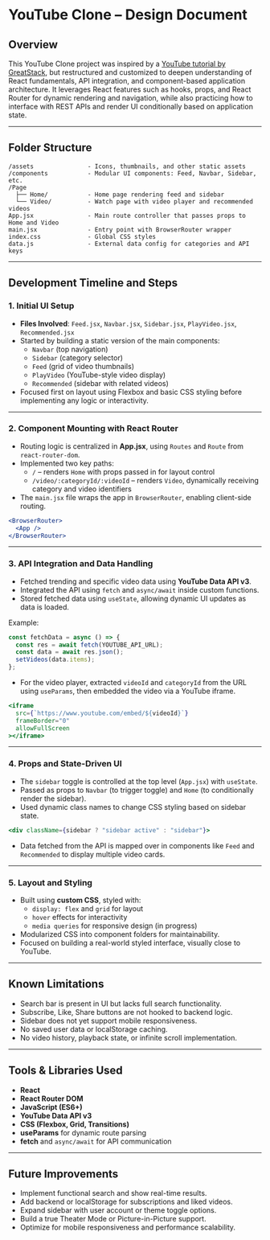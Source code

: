 # YouTube Clone – Design Document

## Overview
This YouTube Clone project was inspired by a [YouTube tutorial by GreatStack](https://www.youtube.com/watch?v=Zb1zVeXLUf8&list=PLjwm_8O3suyMMs7kfDD-p-yIhlmEgJkDj&index=4), but restructured and customized to deepen understanding of React fundamentals, API integration, and component-based application architecture. It leverages React features such as hooks, props, and React Router for dynamic rendering and navigation, while also practicing how to interface with REST APIs and render UI conditionally based on application state.

---

## Folder Structure
```
/assets               - Icons, thumbnails, and other static assets
/components           - Modular UI components: Feed, Navbar, Sidebar, etc.
/Page
  ├── Home/           - Home page rendering feed and sidebar
  └── Video/          - Watch page with video player and recommended videos
App.jsx               - Main route controller that passes props to Home and Video
main.jsx              - Entry point with BrowserRouter wrapper
index.css             - Global CSS styles
data.js               - External data config for categories and API keys
```

---

## Development Timeline and Steps

### 1. Initial UI Setup
- **Files Involved**: `Feed.jsx`, `Navbar.jsx`, `Sidebar.jsx`, `PlayVideo.jsx`, `Recommended.jsx`
- Started by building a static version of the main components:
  - `Navbar` (top navigation)
  - `Sidebar` (category selector)
  - `Feed` (grid of video thumbnails)
  - `PlayVideo` (YouTube-style video display)
  - `Recommended` (sidebar with related videos)
- Focused first on layout using Flexbox and basic CSS styling before implementing any logic or interactivity.

---

### 2. Component Mounting with React Router
- Routing logic is centralized in **App.jsx**, using `Routes` and `Route` from `react-router-dom`.
- Implemented two key paths:
  - `/` – renders `Home` with props passed in for layout control
  - `/video/:categoryId/:videoId` – renders `Video`, dynamically receiving category and video identifiers
- The `main.jsx` file wraps the app in `BrowserRouter`, enabling client-side routing.

```jsx
<BrowserRouter>
  <App />
</BrowserRouter>
```

---

### 3. API Integration and Data Handling
- Fetched trending and specific video data using **YouTube Data API v3**.
- Integrated the API using `fetch` and `async/await` inside custom functions.
- Stored fetched data using `useState`, allowing dynamic UI updates as data is loaded.

Example:
```js
const fetchData = async () => {
  const res = await fetch(YOUTUBE_API_URL);
  const data = await res.json();
  setVideos(data.items);
};
```

- For the video player, extracted `videoId` and `categoryId` from the URL using `useParams`, then embedded the video via a YouTube iframe.

```jsx
<iframe
  src={`https://www.youtube.com/embed/${videoId}`}
  frameBorder="0"
  allowFullScreen
></iframe>
```

---

### 4. Props and State-Driven UI
- The `sidebar` toggle is controlled at the top level (`App.jsx`) with `useState`.
- Passed as props to `Navbar` (to trigger toggle) and `Home` (to conditionally render the sidebar).
- Used dynamic class names to change CSS styling based on sidebar state.

```jsx
<div className={sidebar ? "sidebar active" : "sidebar"}>
```

- Data fetched from the API is mapped over in components like `Feed` and `Recommended` to display multiple video cards.

---

### 5. Layout and Styling
- Built using **custom CSS**, styled with:
  - `display: flex` and `grid` for layout
  - `hover` effects for interactivity
  - `media queries` for responsive design (in progress)
- Modularized CSS into component folders for maintainability.
- Focused on building a real-world styled interface, visually close to YouTube.

---

## Known Limitations
- Search bar is present in UI but lacks full search functionality.
- Subscribe, Like, Share buttons are not hooked to backend logic.
- Sidebar does not yet support mobile responsiveness.
- No saved user data or localStorage caching.
- No video history, playback state, or infinite scroll implementation.

---

## Tools & Libraries Used
- **React**
- **React Router DOM**
- **JavaScript (ES6+)**
- **YouTube Data API v3**
- **CSS (Flexbox, Grid, Transitions)**
- **useParams** for dynamic route parsing
- **fetch** and `async/await` for API communication

---

## Future Improvements
- Implement functional search and show real-time results.
- Add backend or localStorage for subscriptions and liked videos.
- Expand sidebar with user account or theme toggle options.
- Build a true Theater Mode or Picture-in-Picture support.
- Optimize for mobile responsiveness and performance scalability.
